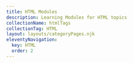 ```yaml
---
title: HTML Modules
description: Learning Modules for HTML topics
collectionName: htmlTags
collectionTag: HTML
layout: layouts/categoryPages.njk
eleventyNavigation:
  key: HTML
  order: 2
---
```

